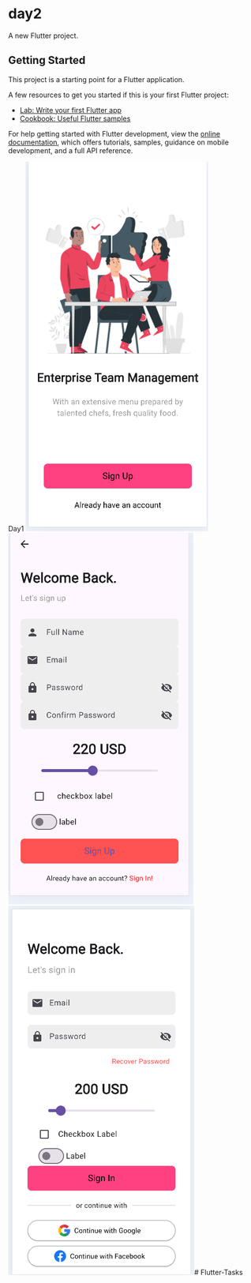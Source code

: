 # day2

A new Flutter project.

## Getting Started

This project is a starting point for a Flutter application.

A few resources to get you started if this is your first Flutter project:

- [Lab: Write your first Flutter app](https://docs.flutter.dev/get-started/codelab)
- [Cookbook: Useful Flutter samples](https://docs.flutter.dev/cookbook)

For help getting started with Flutter development, view the
[online documentation](https://docs.flutter.dev/), which offers tutorials,
samples, guidance on mobile development, and a full API reference.

Day1
![ Screen1](assets/screens/screen1.png)
![ Screen2](assets/screens/screen2.png)
![ Screen3](assets/screens/screen3.png)#   F l u t t e r - T a s k s 
 
 